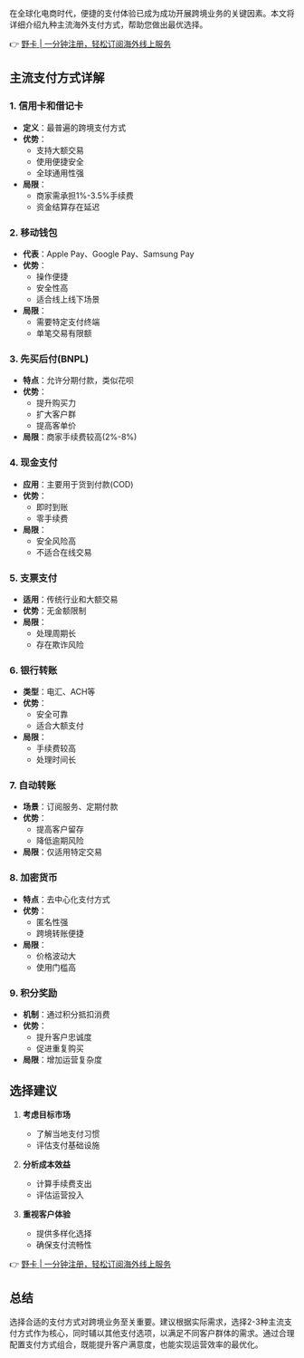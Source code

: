 在全球化电商时代，便捷的支付体验已成为成功开展跨境业务的关键因素。本文将详细介绍九种主流海外支付方式，帮助您做出最优选择。

👉 [野卡 | 一分钟注册，轻松订阅海外线上服务](https://bit.ly/bewildcard)

## **主流支付方式详解**

### **1. 信用卡和借记卡**
- **定义**：最普遍的跨境支付方式
- **优势**：
  - 支持大额交易
  - 使用便捷安全
  - 全球通用性强
- **局限**：
  - 商家需承担1%-3.5%手续费
  - 资金结算存在延迟

### **2. 移动钱包**
- **代表**：Apple Pay、Google Pay、Samsung Pay
- **优势**：
  - 操作便捷
  - 安全性高
  - 适合线上线下场景
- **局限**：
  - 需要特定支付终端
  - 单笔交易有限额

### **3. 先买后付(BNPL)**
- **特点**：允许分期付款，类似花呗
- **优势**：
  - 提升购买力
  - 扩大客户群
  - 提高客单价
- **局限**：商家手续费较高(2%-8%)

### **4. 现金支付**
- **应用**：主要用于货到付款(COD)
- **优势**：
  - 即时到账
  - 零手续费
- **局限**：
  - 安全风险高
  - 不适合在线交易

### **5. 支票支付**
- **适用**：传统行业和大额交易
- **优势**：无金额限制
- **局限**：
  - 处理周期长
  - 存在欺诈风险

### **6. 银行转账**
- **类型**：电汇、ACH等
- **优势**：
  - 安全可靠
  - 适合大额支付
- **局限**：
  - 手续费较高
  - 处理时间长

### **7. 自动转账**
- **场景**：订阅服务、定期付款
- **优势**：
  - 提高客户留存
  - 降低逾期风险
- **局限**：仅适用特定交易

### **8. 加密货币**
- **特点**：去中心化支付方式
- **优势**：
  - 匿名性强
  - 跨境转账便捷
- **局限**：
  - 价格波动大
  - 使用门槛高

### **9. 积分奖励**
- **机制**：通过积分抵扣消费
- **优势**：
  - 提升客户忠诚度
  - 促进重复购买
- **局限**：增加运营复杂度

## **选择建议**

1. **考虑目标市场**
   - 了解当地支付习惯
   - 评估支付基础设施

2. **分析成本效益**
   - 计算手续费支出
   - 评估运营投入

3. **重视客户体验**
   - 提供多样化选择
   - 确保支付流畅性

👉 [野卡 | 一分钟注册，轻松订阅海外线上服务](https://bit.ly/bewildcard)

## **总结**

选择合适的支付方式对跨境业务至关重要。建议根据实际需求，选择2-3种主流支付方式作为核心，同时辅以其他支付选项，以满足不同客户群体的需求。通过合理配置支付方式组合，既能提升客户满意度，也能实现运营效率的最优化。